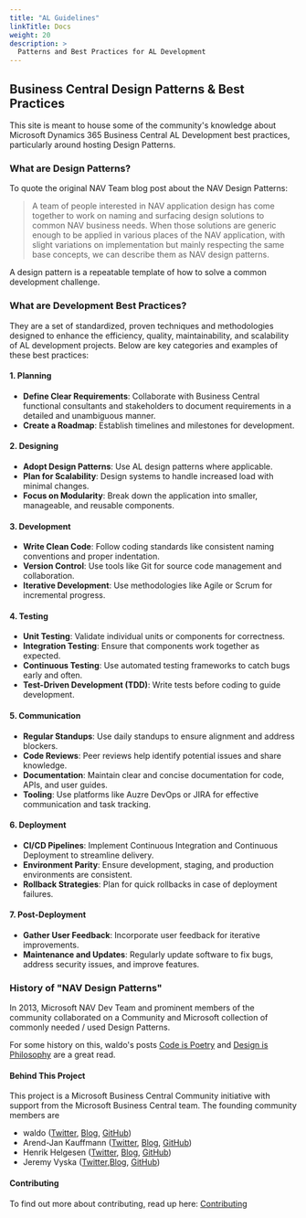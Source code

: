 ```yaml
---
title: "AL Guidelines"
linkTitle: Docs
weight: 20
description: >
  Patterns and Best Practices for AL Development
---
```


## Business Central Design Patterns & Best Practices

This site is meant to house some of the community's knowledge about Microsoft Dynamics 365 Business Central AL Development best practices, particularly around hosting Design Patterns.

### What are Design Patterns?

To quote the original NAV Team blog post about the NAV Design Patterns:

> A team of people interested in NAV application design has come together to work on naming and surfacing design solutions to common NAV business needs. When those solutions are generic enough to be applied in various places of the NAV application, with slight variations on implementation but mainly respecting the same base concepts, we can describe them as NAV design patterns.

A design pattern is a repeatable template of how to solve a common development challenge.

### What are Development Best Practices?

They are a set of standardized, proven techniques and methodologies designed to enhance the efficiency, quality, maintainability, and scalability of AL development projects. Below are key categories and examples of these best practices:

#### 1. Planning
- **Define Clear Requirements**: Collaborate with Business Central functional consultants and stakeholders to document requirements in a detailed and unambiguous manner.
- **Create a Roadmap**: Establish timelines and milestones for development.

#### 2. Designing 
- **Adopt Design Patterns**: Use AL design patterns where applicable.
- **Plan for Scalability**: Design systems to handle increased load with minimal changes.
- **Focus on Modularity**: Break down the application into smaller, manageable, and reusable components.

#### 3. Development
- **Write Clean Code**: Follow coding standards like consistent naming conventions and proper indentation.
- **Version Control**: Use tools like Git for source code management and collaboration.
- **Iterative Development**: Use methodologies like Agile or Scrum for incremental progress.

#### 4. Testing
- **Unit Testing**: Validate individual units or components for correctness.
- **Integration Testing**: Ensure that components work together as expected.
- **Continuous Testing**: Use automated testing frameworks to catch bugs early and often.
- **Test-Driven Development (TDD)**: Write tests before coding to guide development.

#### 5. Communication
- **Regular Standups**: Use daily standups to ensure alignment and address blockers.
- **Code Reviews**: Peer reviews help identify potential issues and share knowledge.
- **Documentation**: Maintain clear and concise documentation for code, APIs, and user guides.
- **Tooling**: Use platforms like Auzre DevOps or JIRA for effective communication and task tracking.

#### 6. Deployment
- **CI/CD Pipelines**: Implement Continuous Integration and Continuous Deployment to streamline delivery.
- **Environment Parity**: Ensure development, staging, and production environments are consistent.
- **Rollback Strategies**: Plan for quick rollbacks in case of deployment failures.

#### 7. Post-Deployment
- **Gather User Feedback**: Incorporate user feedback for iterative improvements.
- **Maintenance and Updates**: Regularly update software to fix bugs, address security issues, and improve features.


### History of "NAV Design Patterns"

In 2013, Microsoft NAV Dev Team and prominent members of the community collaborated on a Community and Microsoft collection of commonly needed / used Design Patterns.

For some history on this, waldo's posts [Code is Poetry](https://www.waldo.be/2013/06/14/code-is-poetry/) and [Design is Philosophy](https://www.waldo.be/2013/08/28/design-is-philosophy-2/) are a great read.


#### Behind This Project

This project is a Microsoft Business Central Community initiative with support from the Microsoft Business Central team.  The founding community members are
* waldo ([Twitter](https://twitter.com/waldo1001), [Blog](https://www.waldo.be), [GitHub](https://github.com/waldo1001))
* Arend-Jan Kauffmann ([Twitter](https://twitter.com/ajkauffmann), [Blog](https://www.kauffmann.nl/), [GitHub](https://github.com/ajkauffmann))
* Henrik Helgesen ([Twitter](https://twitter.com/TheDoubleH), [Blog](https://thedoubleh.dev/), [GitHub](https://github.com/thedoubleh))
* Jeremy Vyska ([Twitter](https://twitter.com/JeremyVyska),[Blog](https://jeremy.vyska.info/articles), [GitHub](https://github.com/JeremyVyska))

#### Contributing

To find out more about contributing, read up here:
[Contributing](/docs/contributing/)
